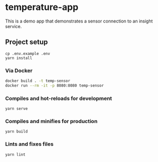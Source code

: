 # temperature-app

This is a demo app that demonstrates a sensor connection to an insight service.

## Project setup

```
cp .env.example .env
yarn install
```

### Via Docker

```sh
docker build . -t temp-sensor
docker run --rm -it -p 8080:8080 temp-sensor
```

### Compiles and hot-reloads for development

```
yarn serve
```

### Compiles and minifies for production

```
yarn build
```

### Lints and fixes files

```
yarn lint
```
